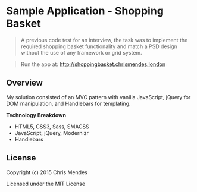 # Sample Application - Shopping Basket

  > A previous code test for an interview, the task was to implement the required shopping basket functionality and match a PSD design without the use of any framework or grid system.

  > Run the app at: http://shoppingbasket.chrismendes.london

## Overview

My solution consisted of an MVC pattern with vanilla JavaScript, jQuery for DOM manipulation, and Handlebars for templating.

**Technology Breakdown**

* HTML5, CSS3, Sass, SMACSS
* JavaScript, jQuery, Modernizr
* Handlebars

## License

Copyright (c) 2015 Chris Mendes

Licensed under the MIT License
